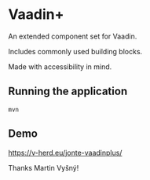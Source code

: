 # Vaadin+

An extended component set for Vaadin.

Includes commonly used building blocks.

Made with accessibility in mind.

## Running the application

`mvn`

## Demo

https://v-herd.eu/jonte-vaadinplus/

Thanks Martin Vyšný!